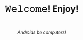 <h1 align="center">𝚆𝚎𝚕𝚌𝚘𝚖𝚎! Enjoy!

</h1></br>
<p align="center"></bold><em>Androids be computers!</b></em></p>
<!--README.md EOF-->
